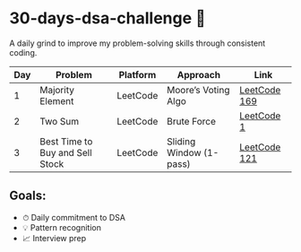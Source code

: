 # 30-days-dsa-challenge 🚀

A daily grind to improve my problem-solving skills through consistent coding.

| Day | Problem                         | Platform | Approach                | Link                                                                           |
| --- | ------------------------------- | -------- | ----------------------- | ------------------------------------------------------------------------------ |
| 1   | Majority Element                | LeetCode | Moore’s Voting Algo     | [LeetCode 169](https://leetcode.com/problems/majority-element/)                |
| 2   | Two Sum                         | LeetCode | Brute Force             | [LeetCode 1](https://leetcode.com/problems/two-sum/)                           |
| 3   | Best Time to Buy and Sell Stock | LeetCode | Sliding Window (1-pass) | [LeetCode 121](https://leetcode.com/problems/best-time-to-buy-and-sell-stock/) |

## Goals:

- ⏱ Daily commitment to DSA
- 💡 Pattern recognition
- 📈 Interview prep
